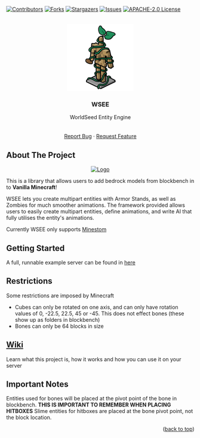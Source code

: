 
<div id="top"></div>

<!-- PROJECT SHIELDS -->
<!--
*** I'm using markdown "reference style" links for readability.
*** Reference links are enclosed in brackets [ ] instead of parentheses ( ).
*** See the bottom of this document for the declaration of the reference variables
*** for contributors-url, forks-url, etc. This is an optional, concise syntax you may use.
*** https://www.markdownguide.org/basic-syntax/#reference-style-links
-->
[![Contributors][contributors-shield]][contributors-url]
[![Forks][forks-shield]][forks-url]
[![Stargazers][stars-shield]][stars-url]
[![Issues][issues-shield]][issues-url]
[![APACHE-2.0 License][license-shield]][license-url]

<!-- PROJECT LOGO -->
<br />
<div align="center">
  <a href="https://github.com/WorldSeedMMO/WorldSeedEntityEngine">
    <img src=".github/icon.png" alt="Logo" width="180" height="180">
  </a>

  <h3 align="center">WSEE</h3>

  <p align="center">
    WorldSeed Entity Engine
    <br />
    <br />
    <br />
    <a href="https://github.com/WorldSeedMMO/WorldSeedEntityEngine/issues">Report Bug</a>
    ·
    <a href="https://github.com/WorldSeedMMO/WorldSeedEntityEngine/issues">Request Feature</a>
  </p>
</div>

<!-- ABOUT THE PROJECT -->
## About The Project
<div align="center">
  <a href="https://github.com/WorldSeedMMO/WorldSeedEntityEngine">
    <img src=".github/demo.gif" alt="Logo" width="320" height="240">
  </a>
  </div>

This is a library that allows users to add bedrock models from blockbench in to **Vanilla Minecraft**!

WSEE lets you create multipart entities with Armor Stands, as well as Zombies for much smoother animations.
The framework provided allows users to easily create multipart entities, define animations, and write AI that fully utilises the entity's animations.

Currently WSEE only supports [Minestom](https://github.com/Minestom/Minestom)

<!-- GETTING STARTED -->
## Getting Started

A full, runnable example server can be found in [here](https://github.com/WorldSeedMMO/WorldSeedEntityEngine/tree/master/src/test/java)

## Restrictions

Some restrictions are imposed by Minecraft
- Cubes can only be rotated on one axis, and can only have rotation values of 0, -22.5, 22.5, 45 or -45. This does not effect bones (these show up as folders in blockbench)
- Bones can only be 64 blocks in size

## [Wiki](https://github.com/WorldSeedMMO/WorldSeedEntityEngine/wiki)
Learn what this project is, how it works and how you can use it on your server

## Important Notes

Entities used for bones will be placed at the pivot point of the bone in blockbench. **THIS IS IMPORTANT TO REMEMBER WHEN PLACING HITBOXES**
Slime entities for hitboxes are placed at the bone pivot point, not the block location.

<p align="right">(<a href="#top">back to top</a>)</p>

<!-- MARKDOWN LINKS & IMAGES -->
<!-- https://www.markdownguide.org/basic-syntax/#reference-style-links -->
[contributors-shield]: https://img.shields.io/github/contributors/WorldSeedMMO/WorldSeedEntityEngine.svg?style=for-the-badge
[contributors-url]: https://github.com/WorldSeedMMO/WorldSeedEntityEngine/graphs/contributors
[forks-shield]: https://img.shields.io/github/forks/WorldSeedMMO/WorldSeedEntityEngine.svg?style=for-the-badge
[forks-url]: https://github.com/othneildrew/Best-README-Template/network/members
[stars-shield]: https://img.shields.io/github/stars/WorldSeedMMO/WorldSeedEntityEngine.svg?style=for-the-badge
[stars-url]: https://github.com/WorldSeedMMO/WorldSeedEntityEngine/stargazers
[issues-shield]: https://img.shields.io/github/issues/WorldSeedMMO/WorldSeedEntityEngine.svg?style=for-the-badge
[issues-url]: https://github.com/WorldSeedMMO/WorldSeedEntityEngine/issues
[license-shield]: https://img.shields.io/github/license/WorldSeedMMO/WorldSeedEntityEngine?style=for-the-badge
[license-url]: https://github.com/WorldSeedMMO/WorldSeedEntityEngine/blob/master/LICENSE
